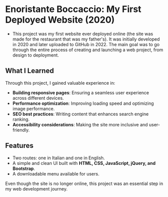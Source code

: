 # Enoristante Boccaccio: My First Deployed Website (2020)

- This project was my first website ever deployed online (the site was made for the restaurant that was my father's). It was initially developed in 2020 and later uploaded to GitHub in 2022. The main goal was to go through the entire process of creating and launching a web project, from design to deployment.

## What I Learned

Through this project, I gained valuable experience in:

- **Building responsive pages**: Ensuring a seamless user experience across different devices.
- **Performance optimization**: Improving loading speed and optimizing image performance.
- **SEO best practices**: Writing content that enhances search engine ranking.
- **Accessibility considerations**: Making the site more inclusive and user-friendly.

## Features

- Two routes: one in Italian and one in English.
- A simple and clean UI built with **HTML, CSS, JavaScript, jQuery, and Bootstrap**.
- A downloadable menu available for users.

Even though the site is no longer online, this project was an essential step in my web development journey.
